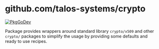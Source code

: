 github.com/talos-systems/crypto
===============================

[![PkgGoDev](https://pkg.go.dev/badge/mod/github.com/siderolabs/crypto)](https://pkg.go.dev/mod/github.com/siderolabs/crypto)

Package provides wrappers around standard library `crypto/x509` and other `crypto/` packages
to simplify the usage by providing some defaults and ready to use recipes.
